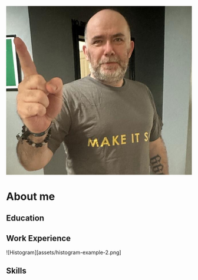 <img src="assets/image.png" alt="Description of image" class="rounded-image">

# About me

## Education

## Work Experience
![Histogram][assets/histogram-example-2.png]
## Skills
